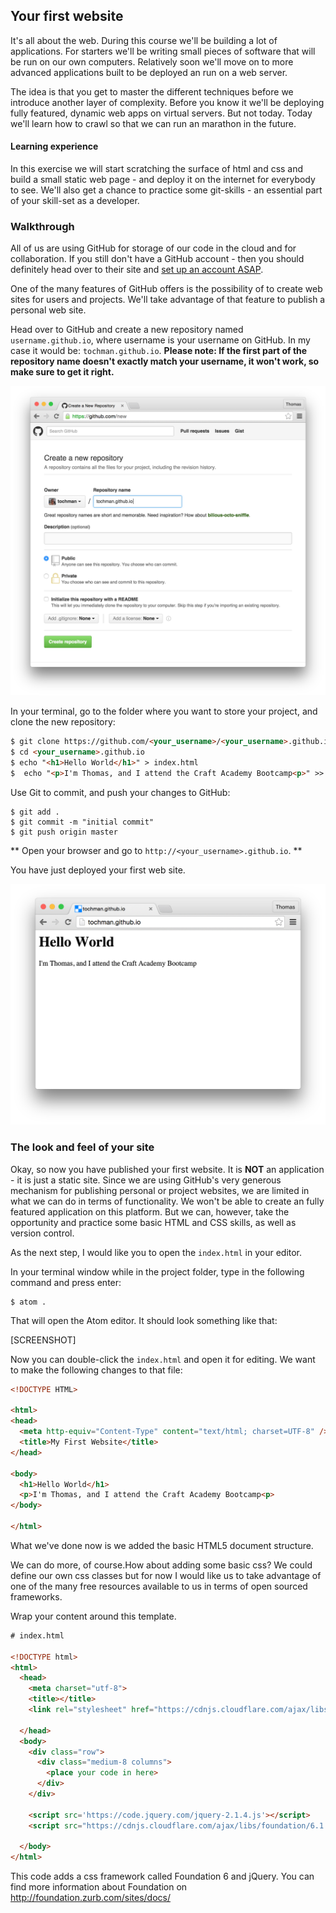 ## Your first website

It's all about the web. During this course we'll be building a lot of applications. For starters we'll be writing small pieces of software that will be run on our own computers. Relatively soon we'll move on to more advanced applications built to be deployed an run on a web server.

The idea is that you get to master the different techniques before we introduce another layer of complexity. Before you know it we'll be deploying fully featured, dynamic web apps on virtual servers. But not today. Today we'll learn how to crawl so that we can run an marathon in the future.

#### Learning experience
In this exercise we will start scratching the surface of html and css and build a small static web page - and deploy it on the internet for everybody to see. We'll also get a chance to practice some git-skills - an essential part of your skill-set as a developer. 

### Walkthrough

All of us are using GitHub for storage of our code in the cloud and for collaboration. If you still don't have a GitHub account - then you should definitely head over to their site and [set up an account ASAP](https://github.com).

One of the many features of GitHub offers is the possibility of to create web sites for users and projects. We'll take advantage of that feature to publish a personal web site.

Head over to GitHub and create a new repository named `username.github.io`, where username is your username on GitHub. In my case it would be: `tochman.github.io`. **Please note: If the first part of the repository name doesn't exactly match your username, it won't work, so make sure to get it right.**

![Creating a new repository](../images/github_io_step1.png)

In your terminal, go to the folder where you want to store your project, and clone the new repository:

```html
$ git clone https://github.com/<your_username>/<your_username>.github.io
$ cd <your_username>.github.io
$ echo "<h1>Hello World</h1>" > index.html
$  echo "<p>I'm Thomas, and I attend the Craft Academy Bootcamp<p>" >> index.html
```

Use Git to commit, and push your changes to GitHub:
```shell
$ git add .
$ git commit -m "initial commit"
$ git push origin master
```

** Open your browser and go to `http://<your_username>.github.io`. **

You have just deployed your first web site. 

![Your first website](../images/github_io_step2.png)

### The look and feel of your site

Okay, so now you have published your first website. It is **NOT** an application - it is just a static site. Since we are using GitHub's very generous mechanism for publishing personal or project websites, we are limited in what we can do in terms of functionality. We won't be able to create an fully featured application on this platform. But we can, however, take the opportunity and practice some basic HTML and CSS skills, as well as version control.

As the next step, I would like you to open the `index.html` in your editor.

In your terminal window while in the project folder, type in the following command and press enter:

```shell
$ atom .
```
That will open the Atom editor. It should look something like that:

[SCREENSHOT]

Now you can double-click the `index.html` and open it for editing. We want to make the following changes to that file:

```html
<!DOCTYPE HTML>

<html>
<head>
  <meta http-equiv="Content-Type" content="text/html; charset=UTF-8" />
  <title>My First Website</title>
</head>

<body>
  <h1>Hello World</h1>
  <p>I'm Thomas, and I attend the Craft Academy Bootcamp<p>
</body>

</html>
```

What we've done now is we added the basic HTML5 document structure. 

We can do more, of course.How about adding some basic css? We could define our own css classes but for now I would like us to take advantage of one of the many free resources available to us in terms of open sourced frameworks. 

Wrap your content around this template.

```html
# index.html

<!DOCTYPE html>
<html>
  <head>
    <meta charset="utf-8">
    <title></title>
    <link rel="stylesheet" href="https://cdnjs.cloudflare.com/ajax/libs/foundation/6.1.1/foundation.min.css">

  </head>
  <body>
    <div class="row">
      <div class="medium-8 columns">
        <place your code in here>
      </div>
    </div>

    <script src='https://code.jquery.com/jquery-2.1.4.js'></script>
    <script src="https://cdnjs.cloudflare.com/ajax/libs/foundation/6.1.1/foundation.js"></script>

  </body>
</html>
```

This code adds a css framework called Foundation 6 and jQuery. You can find more information about Foundation on http://foundation.zurb.com/sites/docs/






